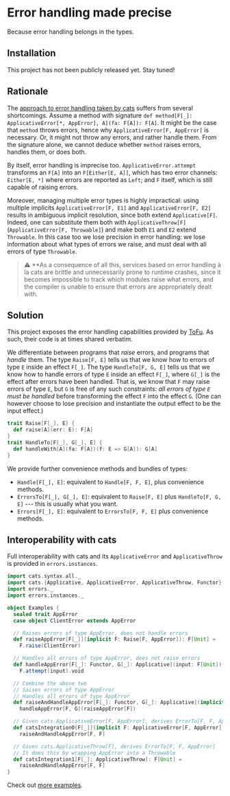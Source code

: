 # Error handling made precise

Because error handling belongs in the types.

## Installation

This project has not been publicly released yet. Stay tuned!

## Rationale

The [approach to error handling taken by cats](https://typelevel.org/cats/typeclasses/applicativemonaderror.html) suffers from several shortcomings.
Assume a method with signature `def method[F[_]: ApplicativeError[*, AppError], A](fa: F[A]): F[A]`.
It might be the case that `method` throws errors, hence why `ApplicativeError[F, AppError]` is necessary.
Or, it might not throw any errors, and rather handle them.
From the signature alone, we cannot deduce whether `method` raises errors, handles them, or does both.

By itself, error handling is imprecise too. `ApplicativeError.attempt` transforms an `F[A]` into an `F[Either[E, A]]`,
which has two error channels: `Either[E, *]` where errors are reported as `Left`; and `F` itself, which is still capable of raising errors.

Moreover, managing multiple error types is highly impractical:
using multiple implicits `ApplicativeError[F, E1]` and `ApplicativeError[F, E2]` results in ambiguous implicit resolution, since both extend `Applicative[F]`.
Indeed, one can substitute them both with `ApplicativeThrow[F]` (`ApplicativeError[F, Throwable]`) and make both `E1` and `E2` extend `Throwable`.
In this case too we lose precision in error handling: we lose information about what types of errors we raise, and must deal with all errors of type `Throwable`.

> :warning: **As a consequence of all this, services based on error handling à la cats are brittle and unnecessarily prone to runtime crashes, since 
> it becomes impossible to track which modules raise what errors, and the compiler is unable to ensure that errors are appropriately dealt with.

## Solution

This project exposes the error handling capabilities provided by [ToFu](https://github.com/tofu-tf/tofu/).
As such, their code is at times shared verbatim.

We differentiate between programs that _raise_ errors, and programs that _handle_ them.
The type `Raise[F, E]` tells us that we know how to errors of type `E` inside an effect `F[_]`.
The type `HandleTo[F, G, E]` tells us that we know how to handle errors of type `E` inside an effect `F[_]`, where `G[_]` is the effect after errors have been handled.
That is, we know that `F` may raise errors of type `E`, but `G` is free of any such constraints: _all errors of type `E` must be handled_ before transforming the effect `F` into the effect `G`.
(One can however choose to lose precision and instantiate the output effect to be the input effect.)

```scala
trait Raise[F[_], E] {
  def raise[A](err: E): F[A]
}
trait HandleTo[F[_], G[_], E] {
  def handleWith[A](fa: F[A])(f: E => G[A]): G[A]
}
```

We provide further convenience methods and bundles of types:
- `Handle[F[_], E]`: equivalent to `Handle[F, F, E]`, plus convenience methods.
- `ErrorsTo[F[_], G[_], E]`: equivalent to `Raise[F, E]` plus `HandleTo[F, G, E]` --- this is usually what you want.
- `Errors[F[_], E]`: equivalent to `ErrorsTo[F, F, E]` plus convenience methods.

## Interoperability with cats

Full interoperability with cats and its `ApplicativeError` and `ApplicativeThrow` is provided in `errors.instances`.

```scala
import cats.syntax.all._
import cats.{Applicative, ApplicativeError, ApplicativeThrow, Functor}
import errors._
import errors.instances._

object Examples {
  sealed trait AppError
  case object ClientError extends AppError

  // Raises errors of type AppError, does not handle errors
  def raiseAppError[F[_]](implicit F: Raise[F, AppError]): F[Unit] =
    F.raise(ClientError)

  // Handles all errors of type AppError, does not raise errors
  def handleAppError[F[_]: Functor, G[_]: Applicative](input: F[Unit])(implicit F: HandleTo[F, G, AppError]): G[Unit] =
    F.attempt(input).void

  // Combine the above two
  // Saises errors of type AppError
  // Handles all errors of type AppError
  def raiseAndHandleAppError[F[_]: Functor, G[_]: Applicative](implicit F: ErrorsTo[F, G, AppError]): G[Unit] =
    handleAppError[F, G](raiseAppError[F])

  // Given cats.ApplicativeError[F, AppError], derives ErrorTo[F, F, AppError]
  def catsIntegration0[F[_]](implicit F: ApplicativeError[F, AppError]): F[Unit] =
    raiseAndHandleAppError[F, F]

  // Given cats.ApplicativeThrow[F], derives ErrorTo[F, F, AppError]
  // It does this by wrapping AppError into a Throwable
  def catsIntegration1[F[_]: ApplicativeThrow]: F[Unit] =
    raiseAndHandleAppError[F, F]
}
```

Check out [more examples](examples/src/main/scala/example.scala).